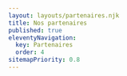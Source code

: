 ```yaml
---
layout: layouts/partenaires.njk
title: Nos partenaires
published: true
eleventyNavigation:
  key: Partenaires
  order: 4
sitemapPriority: 0.8
---
```

